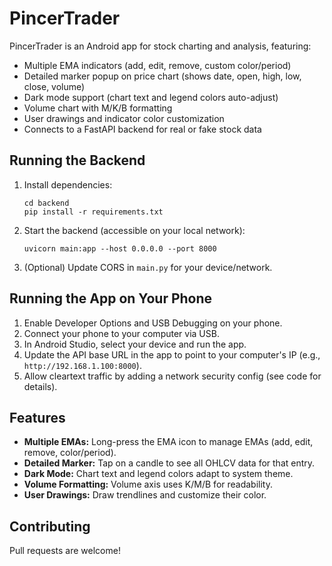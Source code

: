 # PincerTrader

PincerTrader is an Android app for stock charting and analysis, featuring:

- Multiple EMA indicators (add, edit, remove, custom color/period)
- Detailed marker popup on price chart (shows date, open, high, low, close, volume)
- Dark mode support (chart text and legend colors auto-adjust)
- Volume chart with M/K/B formatting
- User drawings and indicator color customization
- Connects to a FastAPI backend for real or fake stock data

## Running the Backend

1. Install dependencies:
   ```
   cd backend
   pip install -r requirements.txt
   ```
2. Start the backend (accessible on your local network):
   ```
   uvicorn main:app --host 0.0.0.0 --port 8000
   ```
3. (Optional) Update CORS in `main.py` for your device/network.

## Running the App on Your Phone

1. Enable Developer Options and USB Debugging on your phone.
2. Connect your phone to your computer via USB.
3. In Android Studio, select your device and run the app.
4. Update the API base URL in the app to point to your computer's IP (e.g., `http://192.168.1.100:8000`).
5. Allow cleartext traffic by adding a network security config (see code for details).

## Features

- **Multiple EMAs:** Long-press the EMA icon to manage EMAs (add, edit, remove, color/period).
- **Detailed Marker:** Tap on a candle to see all OHLCV data for that entry.
- **Dark Mode:** Chart text and legend colors adapt to system theme.
- **Volume Formatting:** Volume axis uses K/M/B for readability.
- **User Drawings:** Draw trendlines and customize their color.

## Contributing
Pull requests are welcome! 